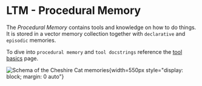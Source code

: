 # LTM - Procedural Memory

The *Procedural Memory* contains tools and knowledge on how to do things. It is stored in a vector memory collection together with `declarative` and `episodic` memories.

To dive into `procedural memory` and `tool docstrings` reference the [tool basics](../../quickstart/writing-tool.md) page.

![Schema of the Cheshire Cat memories](../../assets/img/diagrams/procedural-memory.jpg){width=550px style="display: block; margin: 0 auto"}